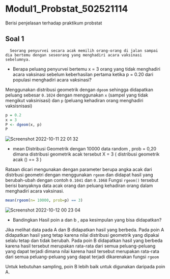 # Modul1_Probstat_502521114
Berisi penjelasan terhadap praktikum probstat

## Soal 1

```
  Seorang penyurvei secara acak memilih orang-orang di jalan sampai dia bertemu dengan seseorang yang menghadiri acara vaksinasi sebelumnya. 
```
- Berapa peluang penyurvei bertemu x = 3 orang yang tidak menghadiri acara vaksinasi sebelum keberhasilan pertama ketika p = 0.20 dari populasi menghadiri acara vaksinasi?

Menggunakan distribusi geometrik dengan `dgeom` sehingga didapatkan peluang sebesar `0.1024` dengan menggunakan `x` (sampel yang tidak mengikut vaksinisasi) dan `p` (peluang kehadiran orang menghadiri vaksisnisasi)

```r
p = 0.2
x = 3
P <- dgeom(x, p)
P
```
![Screenshot 2022-10-11 22 01 32](https://user-images.githubusercontent.com/90259304/195156199-6612ea9c-95ae-4638-a601-dfd6573ca355.png)

- mean Distribusi Geometrik dengan 10000 data random , prob = 0,20 dimana distribusi geometrik acak tersebut X = 3 ( distribusi geometrik acak () == 3 )


Rataan dicari mengunakan dengan parameter berupa angka acak dari distrbusi geometri dengan menggunakan ``rgeom`` dan didapat hasil yang berubah-ubah dengan contoh ``0.1041`` dan ``0.1068``  Fungsi ``rgeom()`` tersebut berisi banyaknya data acak orang dan peluang kehadiran orang dalam menghadiri acara vaksinasi.
```r
mean(rgeom(n= 10000, prob=p) == 3)
```

![Screenshot 2022-10-12 00 23 04](https://user-images.githubusercontent.com/90259304/195158913-24dcd346-07c8-4b48-9bb6-cfd37c7169d3.png)

- Bandingkan Hasil poin a dan b , apa kesimpulan yang bisa didapatkan?

Jika melihat data pada A dan B didapatkan hasil yang berbeda. Pada poin A didapatkan hasil yang tetap karena nilai distribusi geometrik yang dipakai selalu tetap dan tidak berubah. Pada poin B didapatkan hasil yang berbeda karena hasil tersebut merupakan rata-rata dari semua peluang-peluang yang dapat terjadi dimana nilai karena hasil tersebut merupakan rata-rata dari semua peluang-peluang yang dapat terjadi dikarenakan fungsi ``rgeom``

Untuk kebutuhan sampling, poin B lebih baik untuk digunakan daripada poin A.




